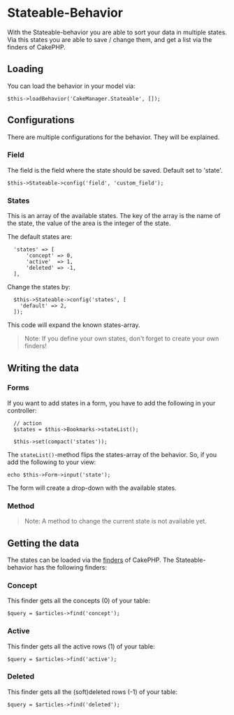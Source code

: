 Stateable-Behavior
==================

With the Stateable-behavior you are able to sort your data in multiple states. 
Via this states you are able to save / change them, and get a list via the finders of CakePHP.

Loading
-------
You can load the behavior in your model via:

    $this->loadBehavior('CakeManager.Stateable', []);


Configurations
--------------
There are multiple configurations for the behavior. They will be explained.

### Field

The field is the field where the state should be saved. Default set to 'state'.

    $this->Stateable->config('field', 'custom_field');

### States

This is an array of the available states. The key of the array is the name of the state, the value of the area is the integer of the state.

The default states are:

      'states' => [
          'concept' => 0,
          'active'  => 1,
          'deleted' => -1,
      ],
  
Change the states by: 

      $this->Stateable->config('states', [
        'default' => 2,
      ]);

This code will expand the known states-array.

> Note: If you define your own states, don't forget to create your own finders!

Writing the data
----------------

### Forms
If you want to add states in a form, you have to add the following in your controller:

      // action
      $states = $this->Bookmarks->stateList();
      
      $this->set(compact('states'));
 
The `stateList()`-method flips the states-array of the behavior. So, if you add the following to your view:

    echo $this->Form->input('state');

The form will create a drop-down with the available states.

### Method

> Note: A method to change the current state is not available yet.

Getting the data
----------------
The states can be loaded via the [finders](http://book.cakephp.org/3.0/en/orm/retrieving-data-and-resultsets.html#using-finders-to-load-data) of CakePHP.
The Stateable-behavior has the following finders:

###  Concept
This finder gets all the concepts (0) of your table:

    $query = $articles->find('concept');

###  Active
This finder gets all the active rows (1) of your table:

    $query = $articles->find('active');
    
###  Deleted
This finder gets all the (soft)deleted rows (-1) of your table:

    $query = $articles->find('deleted');

